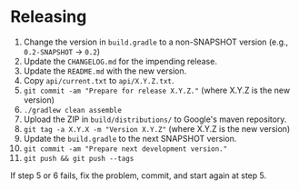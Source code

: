 Releasing
=========

 1. Change the version in `build.gradle` to a non-SNAPSHOT version (e.g., `0.2-SNAPSHOT` -> `0.2`)
 2. Update the `CHANGELOG.md` for the impending release.
 3. Update the `README.md` with the new version.
 4. Copy `api/current.txt` to `api/X.Y.Z.txt`.
 5. `git commit -am "Prepare for release X.Y.Z."` (where X.Y.Z is the new version)
 6. `./gradlew clean assemble`
 7. Upload the ZIP in `build/distributions/` to Google's maven repository.
 8. `git tag -a X.Y.X -m "Version X.Y.Z"` (where X.Y.Z is the new version)
 9. Update the `build.gradle` to the next SNAPSHOT version.
 10. `git commit -am "Prepare next development version."`
 11. `git push && git push --tags`

If step 5 or 6 fails, fix the problem, commit, and start again at step 5.
